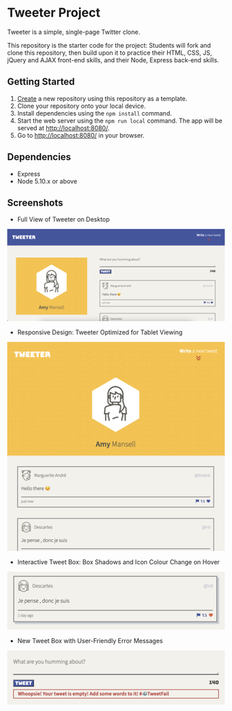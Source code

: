 # Tweeter Project

Tweeter is a simple, single-page Twitter clone.

This repository is the starter code for the project: Students will fork and clone this repository, then build upon it to practice their HTML, CSS, JS, jQuery and AJAX front-end skills, and their Node, Express back-end skills.

## Getting Started

1. [Create](https://docs.github.com/en/repositories/creating-and-managing-repositories/creating-a-repository-from-a-template) a new repository using this repository as a template.
2. Clone your repository onto your local device.
3. Install dependencies using the `npm install` command.
4. Start the web server using the `npm run local` command. The app will be served at <http://localhost:8080/>.
5. Go to <http://localhost:8080/> in your browser.

## Dependencies

- Express
- Node 5.10.x or above

## Screenshots

- Full View of Tweeter on Desktop

!["Screenshot of webpage for desktop"](https://github.com/joycuicui/tweeter/blob/master/docs/desktop.png?raw=true)

- Responsive Design: Tweeter Optimized for Tablet Viewing

!["Screenshot of webpage for tablet"](https://github.com/joycuicui/tweeter/blob/master/docs/tablet.png?raw=true)

- Interactive Tweet Box: Box Shadows and Icon Colour Change on Hover

!["Screenshot of tweet box with hovering effects"](https://github.com/joycuicui/tweeter/blob/master/docs/tweets.png?raw=true)

- New Tweet Box with User-Friendly Error Messages

!["Screenshot of composing new tweet form with error message"](https://github.com/joycuicui/tweeter/blob/master/docs/new-tweet-error.png?raw=true)
